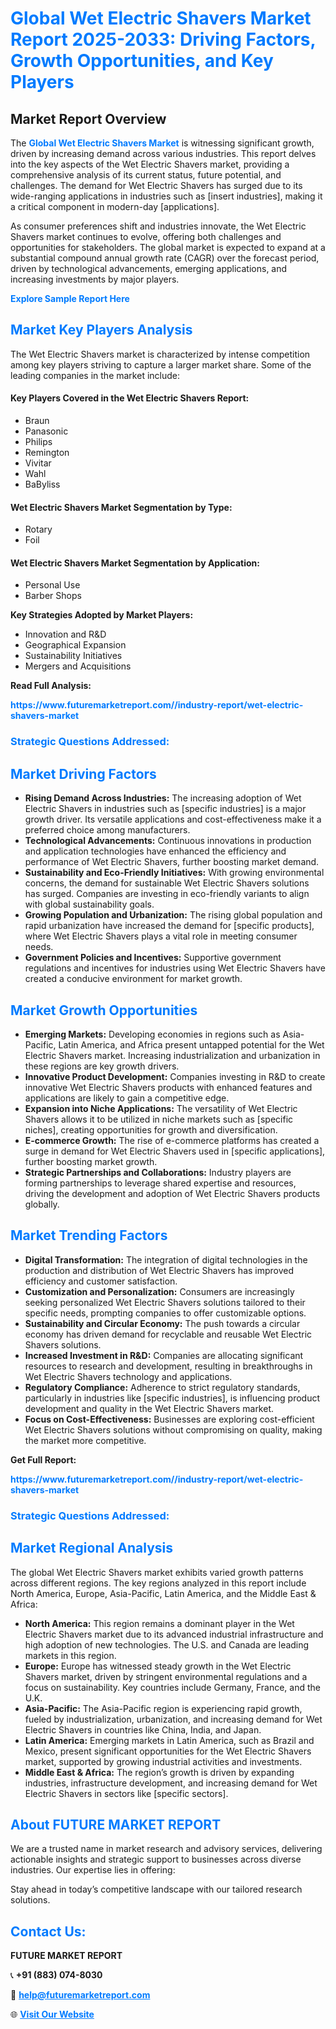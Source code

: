 <h1 style="color: #007BFF;">Global Wet Electric Shavers Market Report 2025-2033: Driving Factors, Growth Opportunities, and Key Players</h1>

<section id="overview">
<h2>Market Report Overview</h2>
<p>The <a href="https://www.futuremarketreport.com//industry-report/wet-electric-shavers-market" style="color: #007BFF; text-decoration: none;"><strong>Global Wet Electric Shavers Market</strong></a> is witnessing significant growth, driven by increasing demand across various industries. This report delves into the key aspects of the Wet Electric Shavers market, providing a comprehensive analysis of its current status, future potential, and challenges. The demand for Wet Electric Shavers has surged due to its wide-ranging applications in industries such as [insert industries], making it a critical component in modern-day [applications].</p>
<p>As consumer preferences shift and industries innovate, the Wet Electric Shavers market continues to evolve, offering both challenges and opportunities for stakeholders. The global market is expected to expand at a substantial compound annual growth rate (CAGR) over the forecast period, driven by technological advancements, emerging applications, and increasing investments by major players.</p>
</section>

<section id="overview">
<p><a href="https://www.futuremarketreport.com//request-sample/reportId=47750" style="color: #007BFF; text-decoration: none;"><strong>Explore Sample Report Here</strong></a></p>
</section>

<section id="key-players">
<h2 style="color: #007BFF;">Market Key Players Analysis</h2>
<p>The Wet Electric Shavers market is characterized by intense competition among key players striving to capture a larger market share. Some of the leading companies in the market include:</p>
<h4>Key Players Covered in the Wet Electric Shavers Report:</h4>
<ul><li>Braun</li><li>Panasonic</li><li>Philips</li><li>Remington</li><li>Vivitar</li><li>Wahl</li><li>BaByliss</li></ul>
<h4>Wet Electric Shavers Market Segmentation by Type:</h4>
<ul><li>Rotary</li><li>Foil</li></ul>

<h4>Wet Electric Shavers Market Segmentation by Application:</h4>
<ul><li>Personal Use</li><li>Barber Shops</li></ul>
<p><strong>Key Strategies Adopted by Market Players:</strong></p>
<ul>
<li>Innovation and R&D</li>
<li>Geographical Expansion</li>
<li>Sustainability Initiatives</li>
<li>Mergers and Acquisitions</li>
</ul>
</section>

<section>
<p><strong>Read Full Analysis: </strong></p><a href="https://www.futuremarketreport.com//industry-report/wet-electric-shavers-market" style="color: #007BFF; text-decoration: none;"><strong>https://www.futuremarketreport.com//industry-report/wet-electric-shavers-market</strong></a>
<h3 style="color: #007BFF;">Strategic Questions Addressed:</h3>
</section>

<section id="driving-factors">
<h2 style="color: #007BFF;">Market Driving Factors</h2>
<ul>
<li><strong>Rising Demand Across Industries:</strong> The increasing adoption of Wet Electric Shavers in industries such as [specific industries] is a major growth driver. Its versatile applications and cost-effectiveness make it a preferred choice among manufacturers.</li>
<li><strong>Technological Advancements:</strong> Continuous innovations in production and application technologies have enhanced the efficiency and performance of Wet Electric Shavers, further boosting market demand.</li>
<li><strong>Sustainability and Eco-Friendly Initiatives:</strong> With growing environmental concerns, the demand for sustainable Wet Electric Shavers solutions has surged. Companies are investing in eco-friendly variants to align with global sustainability goals.</li>
<li><strong>Growing Population and Urbanization:</strong> The rising global population and rapid urbanization have increased the demand for [specific products], where Wet Electric Shavers plays a vital role in meeting consumer needs.</li>
<li><strong>Government Policies and Incentives:</strong> Supportive government regulations and incentives for industries using Wet Electric Shavers have created a conducive environment for market growth.</li>
</ul>
</section>

<section id="growth-opportunities">
<h2 style="color: #007BFF;">Market Growth Opportunities</h2>
<ul>
<li><strong>Emerging Markets:</strong> Developing economies in regions such as Asia-Pacific, Latin America, and Africa present untapped potential for the Wet Electric Shavers market. Increasing industrialization and urbanization in these regions are key growth drivers.</li>
<li><strong>Innovative Product Development:</strong> Companies investing in R&D to create innovative Wet Electric Shavers products with enhanced features and applications are likely to gain a competitive edge.</li>
<li><strong>Expansion into Niche Applications:</strong> The versatility of Wet Electric Shavers allows it to be utilized in niche markets such as [specific niches], creating opportunities for growth and diversification.</li>
<li><strong>E-commerce Growth:</strong> The rise of e-commerce platforms has created a surge in demand for Wet Electric Shavers used in [specific applications], further boosting market growth.</li>
<li><strong>Strategic Partnerships and Collaborations:</strong> Industry players are forming partnerships to leverage shared expertise and resources, driving the development and adoption of Wet Electric Shavers products globally.</li>
</ul>
</section>

<section id="trending-factors">
<h2 style="color: #007BFF;">Market Trending Factors</h2>
<ul>
<li><strong>Digital Transformation:</strong> The integration of digital technologies in the production and distribution of Wet Electric Shavers has improved efficiency and customer satisfaction.</li>
<li><strong>Customization and Personalization:</strong> Consumers are increasingly seeking personalized Wet Electric Shavers solutions tailored to their specific needs, prompting companies to offer customizable options.</li>
<li><strong>Sustainability and Circular Economy:</strong> The push towards a circular economy has driven demand for recyclable and reusable Wet Electric Shavers solutions.</li>
<li><strong>Increased Investment in R&D:</strong> Companies are allocating significant resources to research and development, resulting in breakthroughs in Wet Electric Shavers technology and applications.</li>
<li><strong>Regulatory Compliance:</strong> Adherence to strict regulatory standards, particularly in industries like [specific industries], is influencing product development and quality in the Wet Electric Shavers market.</li>
<li><strong>Focus on Cost-Effectiveness:</strong> Businesses are exploring cost-efficient Wet Electric Shavers solutions without compromising on quality, making the market more competitive.</li>
</ul>
</section>

<section>
<p><strong>Get Full Report: </strong></p><a href="https://www.futuremarketreport.com//industry-report/wet-electric-shavers-market" style="color: #007BFF; text-decoration: none;"><strong>https://www.futuremarketreport.com//industry-report/wet-electric-shavers-market</strong></a>
<h3 style="color: #007BFF;">Strategic Questions Addressed:</h3>
</section>


<section id="regional-analysis">
<h2 style="color: #007BFF;">Market Regional Analysis</h2>
<p>The global Wet Electric Shavers market exhibits varied growth patterns across different regions. The key regions analyzed in this report include North America, Europe, Asia-Pacific, Latin America, and the Middle East & Africa:</p>
<ul>
<li><strong>North America:</strong> This region remains a dominant player in the Wet Electric Shavers market due to its advanced industrial infrastructure and high adoption of new technologies. The U.S. and Canada are leading markets in this region.</li>
<li><strong>Europe:</strong> Europe has witnessed steady growth in the Wet Electric Shavers market, driven by stringent environmental regulations and a focus on sustainability. Key countries include Germany, France, and the U.K.</li>
<li><strong>Asia-Pacific:</strong> The Asia-Pacific region is experiencing rapid growth, fueled by industrialization, urbanization, and increasing demand for Wet Electric Shavers in countries like China, India, and Japan.</li>
<li><strong>Latin America:</strong> Emerging markets in Latin America, such as Brazil and Mexico, present significant opportunities for the Wet Electric Shavers market, supported by growing industrial activities and investments.</li>
<li><strong>Middle East & Africa:</strong> The region’s growth is driven by expanding industries, infrastructure development, and increasing demand for Wet Electric Shavers in sectors like [specific sectors].</li>
</ul>
</section>

<footer>
<h2 style="color: #007BFF;">About FUTURE MARKET REPORT</h2>
<p>We are a trusted name in market research and advisory services, delivering actionable insights and strategic support to businesses across diverse industries. Our expertise lies in offering:</p>

<p>Stay ahead in today’s competitive landscape with our tailored research solutions.</p>

<h2 style="color: #007BFF;">Contact Us:</h2>
<p><strong>FUTURE MARKET REPORT</strong></p>
<p>📞 <strong>+91 (883) 074-8030</strong></p>
<p>📧 <strong><a href="mailto:help@futuremarketreport.com" style="color: #007BFF;">help@futuremarketreport.com</a></strong></p>
<p>🌐 <strong><a href="https://www.futuremarketreport.com/" style="color: #007BFF;">Visit Our Website</a></strong></p>
</footer>